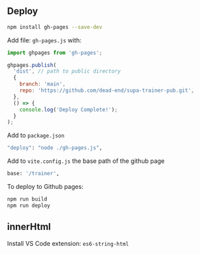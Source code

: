 ## Deploy

```sh
npm install gh-pages --save-dev
```

Add file: `gh-pages.js` with:

```js
import ghpages from 'gh-pages';

ghpages.publish(
  'dist', // path to public directory
  {
    branch: 'main',
    repo: 'https://github.com/dead-end/supa-trainer-pub.git',
  },
  () => {
    console.log('Deploy Complete!');
  }
);
```

Add to `package.json`

```sh
"deploy": "node ./gh-pages.js",
```

Add to `vite.config.js` the base path of the github page

```sh
base: '/trainer',
```

To deploy to Github pages:

```sh
npm run build
npm run deploy
```

## innerHtml

Install VS Code extension: `es6-string-html`
